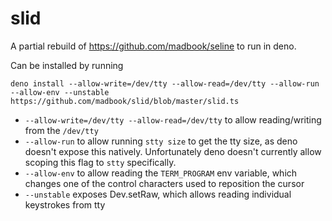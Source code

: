 # slid

A partial rebuild of https://github.com/madbook/seline to run in deno.

Can be installed by running

```
deno install --allow-write=/dev/tty --allow-read=/dev/tty --allow-run --allow-env --unstable https://github.com/madbook/slid/blob/master/slid.ts
```

* `--allow-write=/dev/tty --allow-read=/dev/tty` to allow reading/writing from the `/dev/tty`
* `--allow-run` to allow running `stty size` to get the tty size, as deno doesn't expose this natively.  Unfortunately deno doesn't currently allow scoping this flag to `stty` specifically.
* `--allow-env` to allow reading the `TERM_PROGRAM` env variable, which changes one of the control characters used to reposition the cursor
* `--unstable` exposes Dev.setRaw, which allows reading individual keystrokes from tty
